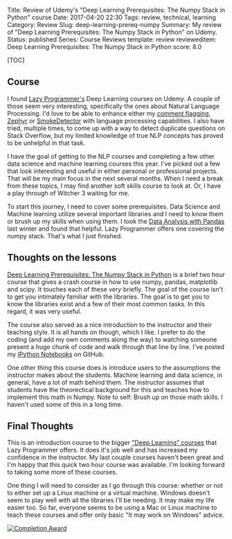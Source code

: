 Title: Review of Udemy's "Deep Learning Prerequisites: The Numpy Stack in Python" course
Date: 2017-04-20 22:30
Tags: review, technical, learning
Category: Review
Slug: deep-learning-prereq-numpy
Summary: My review of "Deep Learning Prerequisites: The Numpy Stack in Python" on Udemy.  
Status: published
Series: Course Reviews
template: review
revieweditem: Deep Learning Prerequisites: The Numpy Stack in Python
score: 8.0

[TOC]

## Course

I found [Lazy Programmer's][1] Deep Learning courses on Udemy. A couple of those seem very interesting, specifically the ones
about Natural Language Processing. I'd love to be able to enhance either my [comment flagging][2], [Zephyr][3] or [SmokeDetector][4]
with language processing capabilities. I also have tried, multiple times, to come up with a way to detect duplicate questions on
Stack Overflow, but my limited knowledge of true NLP concepts has proved to be unhelpful in that task.

I have the goal of getting to the NLP courses and completing a few other data science and machine learning courses this year. I've
picked out a few that look interesting and useful in either personal or professional projects. That will be my main focus in the next
several months. When I need a break from these topics, I may find another soft skills course to look at. Or, I have a play through of
Witcher 3 waiting for me.

To start this journey, I need to cover some prerequisites. Data Science and Machine learning utilize several important libraries and
I need to know them or brush up my skills when using them. I took the [Data Analysis with Pandas][5] last winter and found that helpful.
Lazy Programmer offers one covering the numpy stack. That's what I just finished.

## Thoughts on the lessons

[Deep Learning Prerequisites: The Numpy Stack in Python][6] is a brief two hour course that gives a crash course in how to use numpy, pandas,
matplotlib and scipy. It touches each of these *very* briefly. The goal of the course isn't to get you intimately familiar with the libraries.
The goal is to get you to know the libraries exist and a few of their most common tasks. In this regard, it was very useful.

The course also served as a nice introduction to the instructor and their teaching style. It is all hands on though, which I like. I prefer
to do the coding (and add my own comments along the way) to watching someone present a huge chunk of code and walk through that line by
line. I've posted my [IPython Notebooks][7] on GitHub.

One other thing this course does is introduce users to the assumptions the instructor makes about the students. Machine learning and data science,
in general, have a lot of math behind them. The instructor assumes that students have the theorectical background for this and teaches how to
implement this math in Numpy. Note to self: Brush up on those math skills. I haven't used some of this in a long time.

## Final Thoughts

This is an introduction course to the bigger ["Deep Learning" courses][8] that Lazy Programmer offers. It does it's job well and has increased my
confidence in the instructor. My last couple courses haven't been great and I'm happy that this quick two hour course was available. I'm looking
forward to taking some more of these courses.

One thing I will need to consider as I go through this course: whether or not to either set up a Linux machine or a virtual machine. Windows doesn't
seem to play well with all the libraries I'll be needing. It may make my life easier too. So far, everyone seems to be using a Mac or Linux machine to
teach these courses and offer only basic "It may work on Windows" advice.

[![Completion Award][9]][10]



 [1]: https://www.udemy.com/user/lazy-programmer/
 [2]: {filename}2015_01_02_can-a-machine-be-taught-to-flag-comments-automatically.md
 [3]: {filename}2015_03_12_zephyr-the-bot-that-watches-for-low-quality-vote-requests.md
 [4]: {filename}2017_02_19_can-a-machine-be-taught-to-flag-spam-automatically.md
 [5]: {filename}2016_12_09_review_of_data_analysis_with_pandas_udemy_course.md
 [6]: https://www.udemy.com/deep-learning-prerequisites-the-numpy-stack-in-python/learn/v4/overview
 [7]: https://github.com/AWegnerGitHub/Deep-Learning-Prerequisites
 [8]: https://lazyprogrammer.me/data-science-courses/
 [9]: {attach}images/udemy-deep-learning-prereq-numpy.jpg
 [10]: https://ude.my/UC-9CGD0JX8
